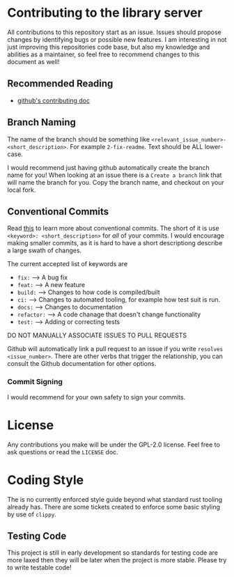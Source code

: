 # Contributing to the library server
All contributions to this repository start as an issue. Issues should propose changes by identifying
bugs or possible new features. I am interesting in not just improving this repositories code base,
but also my knowledge and abilities as a maintainer, so feel free to recommend changes to this
document as well!

## Recommended Reading
- [github's contributing doc](https://github.com/github/docs/blob/main/CONTRIBUTING.md)

## Branch Naming
The name of the branch should be something like `<relevant_issue_number>-<short_description>`.
For example `2-fix-readme`. Text should be ALL lower-case.

I would recommend just having github automatically create the branch name for you! When
looking at an issue there is a `Create a branch` link that will name the branch for you.
Copy the branch name, and checkout on your local fork.

## Conventional Commits
Read [this](https://www.conventionalcommits.org/en/v1.0.0/) to learn more about conventional
commits. The short of it is use `<keyword>: <short_description>` for _all_ of your commits.
I would encourage making smaller commits, as it is hard to have a short descriptiong describe
a large swath of changes.

The current accepted list of keywords are
- `fix:` --> A bug fix
- `feat:` --> A new feature
- `build:` --> Changes to how code is compiled/built
- `ci:` --> Changes to automated tooling, for example how test suit is run.
- `docs:` --> Changes to documentation
- `refactor:` --> A code chanage that doesn't change functionality
- `test:` --> Adding or correcting tests

DO NOT MANUALLY ASSOCIATE ISSUES TO PULL REQUESTS

Github will automatically link a pull request to an issue if you write `resolves <issue_number>`.
There are other verbs that trigger the relationship, you can consult the Github documentation for
other options.

### Commit Signing
I would recommend for your own safety to sign your commits.

# License
Any contributions you make will be under the GPL-2.0 license. Feel free to ask questions or read
the `LICENSE` doc.

# Coding Style
The is no currently enforced style guide beyond what standard rust tooling already has. There
are some tickets created to enforce some basic styling by use of `clippy`.

## Testing Code
This project is still in early development so standards for testing code are more laxed then they
will be later when the project is more stable. Please try to write testable code!
